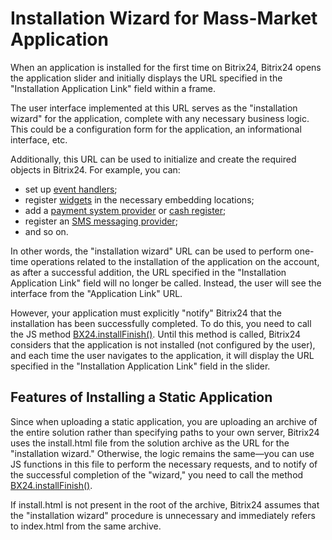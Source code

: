 # Installation Wizard for Mass-Market Application

When an application is installed for the first time on Bitrix24, Bitrix24 opens the application slider and initially displays the URL specified in the "Installation Application Link" field within a frame.

The user interface implemented at this URL serves as the "installation wizard" for the application, complete with any necessary business logic. This could be a configuration form for the application, an informational interface, etc.

Additionally, this URL can be used to initialize and create the required objects in Bitrix24. For example, you can:

- set up [event handlers](../../../api-reference/events/index.md);
- register [widgets](../../../api-reference/widgets/index.md) in the necessary embedding locations;
- add a [payment system provider](../../../api-reference/pay-system/index.md) or [cash register](../../../api-reference/sale/cashbox/index.md);
- register an [SMS messaging provider](../../../api-reference/messageservice/index.md);
- and so on.

In other words, the "installation wizard" URL can be used to perform one-time operations related to the installation of the application on the account, as after a successful addition, the URL specified in the "Installation Application Link" field will no longer be called. Instead, the user will see the interface from the "Application Link" URL.

However, your application must explicitly "notify" Bitrix24 that the installation has been successfully completed. To do this, you need to call the JS method [BX24.installFinish()](../../../sdk/bx24-js-sdk/system-functions/bx24-install-finish.md). Until this method is called, Bitrix24 considers that the application is not installed (not configured by the user), and each time the user navigates to the application, it will display the URL specified in the "Installation Application Link" field in the slider.

## Features of Installing a Static Application

Since when uploading a static application, you are uploading an archive of the entire solution rather than specifying paths to your own server, Bitrix24 uses the install.html file from the solution archive as the URL for the "installation wizard." Otherwise, the logic remains the same—you can use JS functions in this file to perform the necessary requests, and to notify of the successful completion of the "wizard," you need to call the method [BX24.installFinish()](../../../sdk/bx24-js-sdk/system-functions/bx24-install-finish.md).

If install.html is not present in the root of the archive, Bitrix24 assumes that the "installation wizard" procedure is unnecessary and immediately refers to index.html from the same archive.